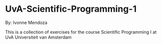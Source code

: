# UvA-Scientific-Programming-1
By: Ivonne Mendoza 

This is a collection of exercises for the course Scientific Programming I at UvA 
Universiteit van Amsterdam
